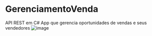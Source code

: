 # GerenciamentoVenda

API REST em C#
App que gerencia oportunidades de vendas e seus vendedores
![image](https://user-images.githubusercontent.com/78967490/184715931-1815e01d-3d84-412f-9ae7-326d0e7b969e.png)
